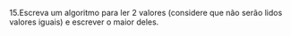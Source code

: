 15.Escreva um algoritmo para ler 2 valores (considere que não serão lidos valores iguais) e escrever o maior deles.
